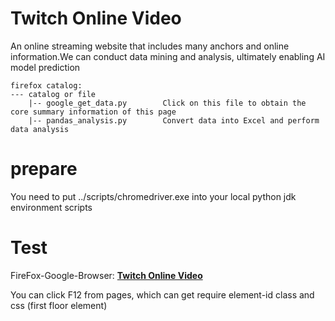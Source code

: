 # Twitch Online Video

An online streaming website that includes many anchors and online information.We can conduct data mining and analysis,
ultimately enabling AI model prediction

```
firefox catalog:
--- catalog or file
	|-- google_get_data.py        Click on this file to obtain the core summary information of this page
	|-- pandas_analysis.py        Convert data into Excel and perform data analysis
```

# prepare

You need to put ../scripts/chromedriver.exe into your local python jdk environment scripts

# Test

FireFox-Google-Browser:   **[Twitch Online Video](https://www.twitch.tv/directory?sort=VIEWER_COUNT)**

You can click F12 from pages, which can get require element-id class and css (first floor element)